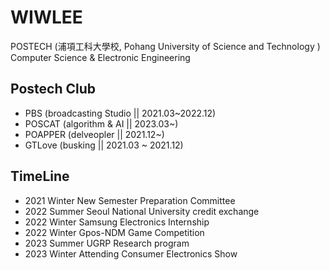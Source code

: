 WIWLEE
====
POSTECH (浦項工科大學校, Pohang University of Science and Technology )
Computer Science & Electronic Engineering


## Postech Club
- PBS (broadcasting Studio || 2021.03~2022.12)
- POSCAT (algorithm & AI || 2023.03~)
- POAPPER (delveopler || 2021.12~)
- GTLove (busking || 2021.03 ~ 2021.12)

## TimeLine
- 2021 Winter New Semester Preparation Committee
- 2022 Summer Seoul National University credit exchange
- 2022 Winter Samsung Electronics Internship
- 2022 Winter Gpos-NDM Game Competition
- 2023 Summer UGRP Research program
- 2023 Winter Attending Consumer Electronics Show
